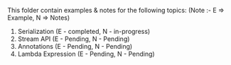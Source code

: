 This folder contain examples & notes for the following topics:
(Note :- E => Example, N => Notes)

  1. Serialization        (E - completed, N - in-progress)
  2. Stream API           (E - Pending, N - Pending)
  3. Annotations          (E - Pending, N - Pending)
  4. Lambda Expression    (E - Pending, N - Pending)
